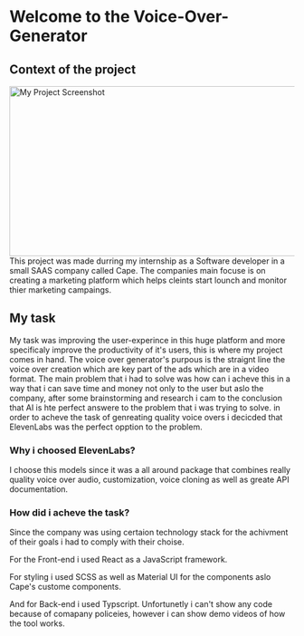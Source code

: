 # Welcome to the Voice-Over-Generator

## Context of the project 

<img src="https://www.bycape.io/shareimage.png" alt="My Project Screenshot" width="550" height="300">
This project was made durring my internship as a Software developer in a small SAAS company called Cape. The companies main focuse is on creating a marketing platform which helps cleints start lounch and monitor thier marketing campaings.

## My task
My task was improving the user-experince in this huge platform and more specificaly improve the productivity of it's users, this is where my project comes in hand. The voice over generator's purpous is the straignt line the voice over creation which are key part of the ads which are in a video format. The main problem that i had to solve was how can i acheve this in a way that i can save time and money not only to the user but aslo the company, after some brainstorming and research i cam to the conclusion that AI is hte perfect answere to the problem that i was trying to solve. in order to acheve the task of genreating quality voice overs i decicded that ElevenLabs was the perfect opption to the problem. 

### Why i choosed ElevenLabs? 
I choose this models since it was a all around package that combines really quality voice over audio, customization, voice cloning as well as greate API documentation. 

### How did i acheve the task? 

Since the company was using certaion technology stack for the achivment of their goals i had to comply with their choise. 

For the Front-end i used React as a JavaScript framework. 

For styling i used SCSS as well as Material UI for the components aslo Cape's custome components. 

And for Back-end i used Typscript. Unfortunetly i can't show any code because of comapany policeies, however i can show demo videos of how the tool works. 

